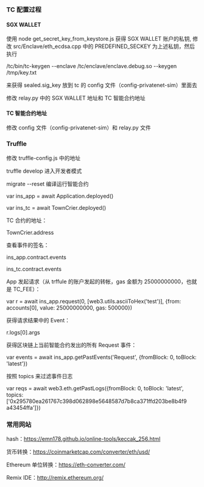 ### TC 配置过程

#### SGX WALLET

使用 node get_secret_key_from_keystore.js 获得 SGX WALLET 账户的私钥, 修改 src/Enclave/eth_ecdsa.cpp 中的 PREDEFINED_SECKEY 为上述私钥，然后执行

/tc/bin/tc-keygen --enclave /tc/enclave/enclave.debug.so --keygen /tmp/key.txt

来获得 sealed.sig_key 放到 tc 的 config 文件（config-privatenet-sim）里面去

修改 relay.py 中的 SGX WALLET 地址和 TC 智能合约地址

#### TC 智能合约地址

修改 config 文件（config-privatenet-sim）和 relay.py 文件

### Truffle

修改 truffle-config.js 中的地址



truffle develop 进入开发者模式

migrate --reset 编译运行智能合约

var ins_app = await Application.deployed()

var ins_tc = await TownCrier.deployed()

TC 合约的地址：

TownCrier.address

查看事件的签名：

ins_app.contract.events

ins_tc.contract.events

App 发起请求（从 trffule 的账户发起的转帐，gas 金额为 25000000000，也就是 TC_FEE）：

var r = await ins_app.request(0, [web3.utils.asciiToHex('test')], {from: accounts[0], value: 25000000000, gas: 500000})

获得请求结果中的 Event：

r.logs[0].args

获得区块链上当前智能合约发出的所有 Request 事件：

var events = await ins_app.getPastEvents('Request', {fromBlock: 0, toBlock: 'latest'})

按照 topics 来过滤事件日志

var reqs = await web3.eth.getPastLogs({fromBlock: 0, toBlock: 'latest', topics: ['0x295780ea261767c398d062898e5648587d7b8ca371ffd203be8b4f9
a43454ffa']})

### 常用网站

hash：https://emn178.github.io/online-tools/keccak_256.html

货币转换：https://coinmarketcap.com/converter/eth/usd/

Ethereum 单位转换：https://eth-converter.com/

Remix IDE：http://remix.ethereum.org/